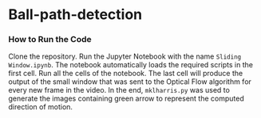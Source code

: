 # Ball-path-detection

### How to Run the Code

Clone the repository. Run the Jupyter Notebook with the name `Sliding Window.ipynb`. The notebook automatically loads the required scripts in the first cell. Run all the cells of the notebook. The last cell will produce the output of the small window that was sent to the Optical Flow algorithm for every new frame in the video. In the end, `mklharris.py` was used to generate the images containing green arrow to represent the computed direction of motion. 
